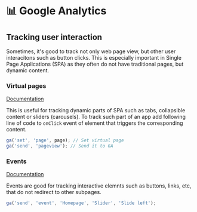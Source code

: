 # 📊 Google Analytics

## Tracking user interaction
Sometimes, it's good to track not only web page view, but other user interacitons such as button clicks. This is especially important in Single Page Applications (SPA) as they often do not have traditional pages, but dynamic content.

### Virtual pages
[Documentation](https://developers.google.com/analytics/devguides/collection/analyticsjs/single-page-applications)

This is useful for tracking dynamic parts of SPA such as tabs, collapsible content or sliders (carousels). To track such part of an app add following line of code to `onClick` event of element that triggers the corresponding content.

```javascript
ga('set', 'page', page); // Set virtual page
ga('send', 'pageview'); // Send it to GA
```

### Events
[Documentation](https://developers.google.com/analytics/devguides/collection/analyticsjs/events)

Events are good for tracking interactive elemnts such as buttons, links, etc, that do not redirect to other subpages.

```javascript
ga('send', 'event', 'Homepage', 'Slider', 'Slide left');
```